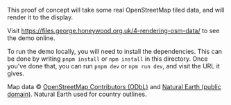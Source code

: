 This proof of concept will take some real OpenStreetMap tiled data, and will render it to the display.

Visit https://files.george.honeywood.org.uk/4-rendering-osm-data/ to see the demo online.

To run the demo locally, you will need to install the dependencies. This can be done by writing `pnpm install` or `npm install` in this directory. Once you've done that, you can run `pnpm dev` or `npm run dev`, and visit the URL it gives.

Map data © [OpenStreetMap Contributors (ODbL)](https://www.openstreetmap.org/copyright) and [Natural Earth (public domain)](https://www.naturalearthdata.com/about/terms-of-use/). Natural Earth used for country outlines.

